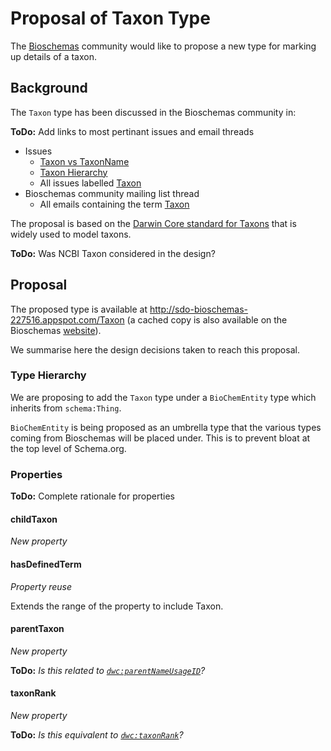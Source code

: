 # Proposal of Taxon Type

The [Bioschemas](https://bioschemas.org) community would like to propose a new type for marking up details of a taxon. 

## Background

The `Taxon` type has been discussed in the Bioschemas community in:

**ToDo:** Add links to most pertinant issues and email threads

- Issues
  - [Taxon vs TaxonName](https://github.com/BioSchemas/specifications/issues/309)
  - [Taxon Hierarchy](https://github.com/BioSchemas/specifications/issues/324)
  - All issues labelled [Taxon](https://github.com/BioSchemas/specifications/issues?utf8=✓&q=label:"type:+Taxon")
- Bioschemas community mailing list thread
  - All emails containing the term [Taxon](https://www.w3.org/Search/Mail/Public/advanced_search?keywords=&hdr-1-name=subject&hdr-1-query=taxon&hdr-2-name=from&hdr-2-query=&hdr-3-name=message-id&hdr-3-query=&period_month=&period_year=&index-grp=Public__FULL&index-type=t&type-index=public-bioschemas&resultsperpage=20&sortby=date-asc)

The proposal is based on the [Darwin Core standard for Taxons](https://dwc.tdwg.org/terms/#taxon) that is widely used to model taxons.

**ToDo:** Was NCBI Taxon considered in the design?

## Proposal

The proposed type is available at http://sdo-bioschemas-227516.appspot.com/Taxon (a cached copy is also available on the Bioschemas [website](https://bioschemas.org/types/Taxon/)).

We summarise here the design decisions taken to reach this proposal.

### Type Hierarchy

We are proposing to add the `Taxon` type under a `BioChemEntity` type which inherits from `schema:Thing`.

`BioChemEntity` is being proposed as an umbrella type that the various types coming from Bioschemas will be placed under. This is to prevent bloat at the top level of Schema.org.

### Properties

**ToDo:** Complete rationale for properties 

#### childTaxon

*New property*



#### hasDefinedTerm

*Property reuse*

Extends the range of the property to include Taxon.

#### parentTaxon

*New property*

**ToDo:** *Is this related to [`dwc:parentNameUsageID`](https://dwc.tdwg.org/terms/#dwc:parentNameUsageID)?*

#### taxonRank

*New property*

**ToDo:** *Is this equivalent to [`dwc:taxonRank`](https://dwc.tdwg.org/terms/#dwc:taxonRank)?*

